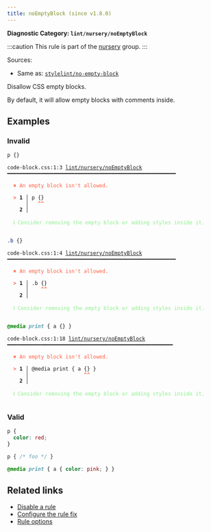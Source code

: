 ```yaml
---
title: noEmptyBlock (since v1.8.0)
---
```


**Diagnostic Category: `lint/nursery/noEmptyBlock`**

:::caution
This rule is part of the [nursery](/linter/rules/#nursery) group.
:::

Sources: 
- Same as: <a href="https://github.com/stylelint/stylelint/blob/main/lib/rules/no-empty-block/README.md" target="_blank"><code>stylelint/no-empty-block</code></a>

Disallow CSS empty blocks.

By default, it will allow empty blocks with comments inside.

## Examples

### Invalid

```css
p {}
```

<pre class="language-text"><code class="language-text">code-block.css:1:3 <a href="https://biomejs.dev/linter/rules/no-empty-block">lint/nursery/noEmptyBlock</a> ━━━━━━━━━━━━━━━━━━━━━━━━━━━━━━━━━━━━━━━━━━━━━━━━━━━━━━━

<strong><span style="color: Tomato;">  </span></strong><strong><span style="color: Tomato;">✖</span></strong> <span style="color: Tomato;">An empty block isn't allowed.</span>
  
<strong><span style="color: Tomato;">  </span></strong><strong><span style="color: Tomato;">&gt;</span></strong> <strong>1 │ </strong>p {}
   <strong>   │ </strong>  <strong><span style="color: Tomato;">^</span></strong><strong><span style="color: Tomato;">^</span></strong>
    <strong>2 │ </strong>
  
<strong><span style="color: lightgreen;">  </span></strong><strong><span style="color: lightgreen;">ℹ</span></strong> <span style="color: lightgreen;">Consider removing the empty block or adding styles inside it.</span>
  
</code></pre>

```css
.b {}
```

<pre class="language-text"><code class="language-text">code-block.css:1:4 <a href="https://biomejs.dev/linter/rules/no-empty-block">lint/nursery/noEmptyBlock</a> ━━━━━━━━━━━━━━━━━━━━━━━━━━━━━━━━━━━━━━━━━━━━━━━━━━━━━━━

<strong><span style="color: Tomato;">  </span></strong><strong><span style="color: Tomato;">✖</span></strong> <span style="color: Tomato;">An empty block isn't allowed.</span>
  
<strong><span style="color: Tomato;">  </span></strong><strong><span style="color: Tomato;">&gt;</span></strong> <strong>1 │ </strong>.b {}
   <strong>   │ </strong>   <strong><span style="color: Tomato;">^</span></strong><strong><span style="color: Tomato;">^</span></strong>
    <strong>2 │ </strong>
  
<strong><span style="color: lightgreen;">  </span></strong><strong><span style="color: lightgreen;">ℹ</span></strong> <span style="color: lightgreen;">Consider removing the empty block or adding styles inside it.</span>
  
</code></pre>

```css
@media print { a {} }
```

<pre class="language-text"><code class="language-text">code-block.css:1:18 <a href="https://biomejs.dev/linter/rules/no-empty-block">lint/nursery/noEmptyBlock</a> ━━━━━━━━━━━━━━━━━━━━━━━━━━━━━━━━━━━━━━━━━━━━━━━━━━━━━━

<strong><span style="color: Tomato;">  </span></strong><strong><span style="color: Tomato;">✖</span></strong> <span style="color: Tomato;">An empty block isn't allowed.</span>
  
<strong><span style="color: Tomato;">  </span></strong><strong><span style="color: Tomato;">&gt;</span></strong> <strong>1 │ </strong>@media print { a {} }
   <strong>   │ </strong>                 <strong><span style="color: Tomato;">^</span></strong><strong><span style="color: Tomato;">^</span></strong>
    <strong>2 │ </strong>
  
<strong><span style="color: lightgreen;">  </span></strong><strong><span style="color: lightgreen;">ℹ</span></strong> <span style="color: lightgreen;">Consider removing the empty block or adding styles inside it.</span>
  
</code></pre>

### Valid

```css
p {
  color: red;
}
```

```css
p { /* foo */ }
```

```css
@media print { a { color: pink; } }
```

## Related links

- [Disable a rule](/linter/#disable-a-lint-rule)
- [Configure the rule fix](/linter#configure-the-rule-fix)
- [Rule options](/linter/#rule-options)
